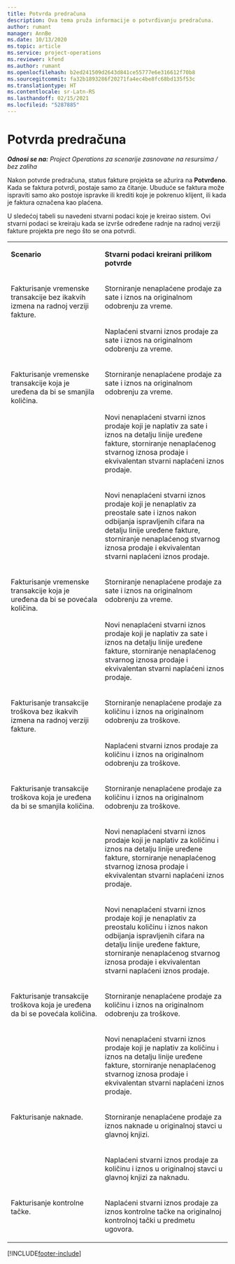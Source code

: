 ```yaml
---
title: Potvrda predračuna
description: Ova tema pruža informacije o potvrđivanju predračuna.
author: rumant
manager: AnnBe
ms.date: 10/13/2020
ms.topic: article
ms.service: project-operations
ms.reviewer: kfend
ms.author: rumant
ms.openlocfilehash: b2ed241509d2643d841ce55777e6e316612f70b8
ms.sourcegitcommit: fa32b1893286f20271fa4ec4be8fc68bd135f53c
ms.translationtype: HT
ms.contentlocale: sr-Latn-RS
ms.lasthandoff: 02/15/2021
ms.locfileid: "5287885"
---
```

# <a name="confirm-a-proforma-invoice"></a>Potvrda predračuna

_**Odnosi se na:** Project Operations za scenarije zasnovane na resursima / bez zaliha_

Nakon potvrde predračuna, status fakture projekta se ažurira na **Potvrđeno**. Kada se faktura potvrdi, postaje samo za čitanje. Ubuduće se faktura može ispraviti samo ako postoje ispravke ili krediti koje je pokrenuo klijent, ili kada je faktura označena kao plaćena.

U sledećoj tabeli su navedeni stvarni podaci koje je kreirao sistem. Ovi stvarni podaci se kreiraju kada se izvrše određene radnje na radnoj verziji fakture projekta pre nego što se ona potvrdi.

<table border="0" cellspacing="0" cellpadding="0">
    <tbody>
        <tr>
            <td width="416" valign="top">
                <p>
                    <strong>Scenario</strong>
                </p>
            </td>
            <td width="608" valign="top">
                <p>
                    <strong>Stvarni podaci kreirani prilikom potvrde</strong>
                </p>
            </td>
        </tr>
        <tr>
            <td width="216" rowspan="2" valign="top">
                <p>
Fakturisanje vremenske transakcije bez ikakvih izmena na radnoj verziji fakture.
                </p>
            </td>
            <td width="408" valign="top">
                <p>
Storniranje nenaplaćene prodaje za sate i iznos na originalnom odobrenju za vreme.
                </p>
            </td>
        </tr>
        <tr>
            <td width="408" valign="top">
                <p>
Naplaćeni stvarni iznos prodaje za sate i iznos na originalnom odobrenju za vreme.
                </p>
            </td>
        </tr>
        <tr>
            <td width="216" rowspan="3" valign="top">
                <p>
Fakturisanje vremenske transakcije koja je uređena da bi se smanjila količina.
                </p>
            </td>
            <td width="408" valign="top">
                <p>
Storniranje nenaplaćene prodaje za sate i iznos na originalnom odobrenju za vreme.
                </p>
            </td>
        </tr>
        <tr>
            <td width="408" valign="top">
                <p>
Novi nenaplaćeni stvarni iznos prodaje koji je naplativ za sate i iznos na detalju linije uređene fakture, storniranje nenaplaćenog stvarnog iznosa prodaje i ekvivalentan stvarni naplaćeni iznos prodaje.
                </p>
            </td>
        </tr>
        <tr>
            <td width="408" valign="top">
                <p>
Novi nenaplaćeni stvarni iznos prodaje koji je nenaplativ za preostale sate i iznos nakon odbijanja ispravljenih cifara na detalju linije uređene fakture, storniranje nenaplaćenog stvarnog iznosa prodaje i ekvivalentan stvarni naplaćeni iznos prodaje.
                </p>
            </td>
        </tr>
        <tr>
            <td width="216" rowspan="2" valign="top">
                <p>
Fakturisanje vremenske transakcije koja je uređena da bi se povećala količina.
                </p>
            </td>
            <td width="408" valign="top">
                <p>
Storniranje nenaplaćene prodaje za sate i iznos na originalnom odobrenju za vreme.
                </p>
            </td>
        </tr>
        <tr>
            <td width="408" valign="top">
                <p>
Novi nenaplaćeni stvarni iznos prodaje koji je naplativ za sate i iznos na detalju linije uređene fakture, storniranje nenaplaćenog stvarnog iznosa prodaje i ekvivalentan stvarni naplaćeni iznos prodaje.
                </p>
            </td>
        </tr>
        <tr>
            <td width="216" rowspan="2" valign="top">
                <p>
Fakturisanje transakcije troškova bez ikakvih izmena na radnoj verziji fakture.
                </p>
            </td>
            <td width="408" valign="top">
                <p>
Storniranje nenaplaćene prodaje za količinu i iznos na originalnom odobrenju za troškove.
                </p>
            </td>
        </tr>
        <tr>
            <td width="408" valign="top">
                <p>
Naplaćeni stvarni iznos prodaje za količinu i iznos na originalnom odobrenju za troškove.
                </p>
            </td>
        </tr>
        <tr>
            <td width="216" rowspan="3" valign="top">
                <p>
Fakturisanje transakcije troškova koja je uređena da bi se smanjila količina.
                </p>
            </td>
            <td width="408" valign="top">
                <p>
Storniranje nenaplaćene prodaje za količinu i iznos na originalnom odobrenju za troškove.
                </p>
            </td>
        </tr>
        <tr>
            <td width="408" valign="top">
                <p>
Novi nenaplaćeni stvarni iznos prodaje koji je naplativ za količinu i iznos na detalju linije uređene fakture, storniranje nenaplaćenog stvarnog iznosa prodaje i ekvivalentan stvarni naplaćeni iznos prodaje. 
                </p>
            </td>
        </tr>
        <tr>
            <td width="408" valign="top">
                <p>
Novi nenaplaćeni stvarni iznos prodaje koji je nenaplativ za preostalu količinu i iznos nakon odbijanja ispravljenih cifara na detalju linije uređene fakture, storniranje nenaplaćenog stvarnog iznosa prodaje i ekvivalentan stvarni naplaćeni iznos prodaje.
                </p>
            </td>
        </tr>
        <tr>
            <td width="216" rowspan="2" valign="top">
                <p>
Fakturisanje transakcije troškova koja je uređena da bi se povećala količina.
                </p>
            </td>
            <td width="408" valign="top">
                <p>
Storniranje nenaplaćene prodaje za količinu i iznos na originalnom odobrenju za troškove.
                </p>
            </td>
        </tr>
        <tr>
            <td width="408" valign="top">
                <p>
Novi nenaplaćeni stvarni iznos prodaje koji je naplativ za količinu i iznos na detalju linije uređene fakture, storniranje nenaplaćenog stvarnog iznosa prodaje i ekvivalentan stvarni naplaćeni iznos prodaje.
                </p>
            </td>
        </tr>
        <tr>
            <td width="216" rowspan="2" valign="top">
                <p>
Fakturisanje naknade.
                </p>
            </td>
            <td width="408" valign="top">
                <p>
Storniranje nenaplaćene prodaje za iznos naknade u originalnoj stavci u glavnoj knjizi.
                </p>
            </td>
        </tr>
        <tr>
            <td width="408" valign="top">
                <p>
Naplaćeni stvarni iznos prodaje za količinu i iznos u originalnoj stavci u glavnoj knjizi za naknadu.
                </p>
            </td>
        </tr>
        <tr>
            <td width="216" valign="top">
                <p>
Fakturisanje kontrolne tačke.
                </p>
            </td>
            <td width="408" valign="top">
                <p>
Naplaćeni stvarni iznos prodaje za iznos kontrolne tačke na originalnoj kontrolnoj tački u predmetu ugovora.
                </p>
            </td>
        </tr>
    </tbody>
</table>


[!INCLUDE[footer-include](../includes/footer-banner.md)]